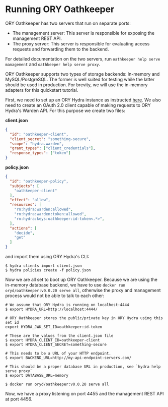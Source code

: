 # Running ORY Oathkeeper

<!-- toc -->

ORY Oathkeeper has two servers that run on separate ports:

* The management server: This server is responsible for exposing the management REST API.
* The proxy server: This server is responsible for evaluating access requests and forwarding them to the backend.

For detailed documentation on the two servers, run `oathkeeper help serve management` and `oathkeeper help serve proxy`.

ORY Oathkeeper supports two types of storage backends: In-memory and MySQL/PostgreSQL. The former is well suited
for testing while the latter should be used in production. For brevity, we will use the in-memory adapters for this
quickstart tutorial.

First, we need to set up an ORY Hydra instance as instructed [here](https://ory.gitbooks.io/hydra/content/install.html).
We also need to create an OAuth 2.0 client capable of making requests to ORY Hydra's Warden API. For this purpose we
create two files:

**client.json**
```json
{
  "id": "oathkeeper-client",
  "client_secret": "something-secure",
  "scope": "hydra.warden",
  "grant_types": ["client_credentials"],
  "response_types": ["token"]
}
```

**policy.json**
```json
{
  "id": "oathkeeper-policy",
  "subjects": [
    "oathkeeper-client"
  ],
  "effect": "allow",
  "resources": [
    "rn:hydra:warden:allowed",
    "rn:hydra:warden:token:allowed",
    "rn:hydra:keys:oathkeeper:id-token<.*>",
  ],
  "actions": [
    "decide",
    "get"
  ]
}
```

and import them using ORY Hydra's CLI:

```
$ hydra clients import client.json
$ hydra policies create -f policy.json
```

Now we are all set to boot up ORY Oathkeeper. Because we are using the in-memory database backend, we have to use
`docker run oryd/oathkeeper:v0.0.20 serve all`, otherwise the proxy and management process would not be able to talk to each other:

```
# We assume that ORY Hydra is running on localhost:4444
$ export HYDRA_URL=http://localhost:4444/

# ORY Oathkeeper stores the public/private key in ORY Hydra using this set id
export HYDRA_JWK_SET_ID=oathkeeper:id-token

# These are the values from the client.json file
$ export HYDRA_CLIENT_ID=oathkeeper-client
$ export HYDRA_CLIENT_SECRET=something-secure

# This needs to be a URL of your HTTP endpoint.
$ export BACKEND_URL=http://my-api-endpoint-servers.com/

# This should be a proper database URL in production, see `hydra help serve proxy`
$ export DATABASE_URL=memory

$ docker run oryd/oathkeeper:v0.0.20 serve all
```

Now, we have a proxy listening on port 4455 and the management REST API at port 4456.
